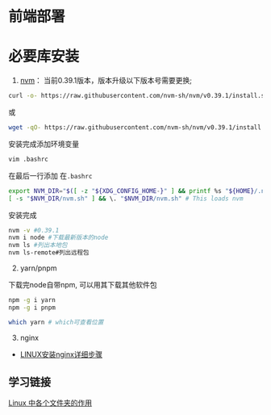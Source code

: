 # 前端部署

# 必要库安装

1. [nvm](https://github.com/nvm-sh/nvm)： 当前0.39.1版本，版本升级以下版本号需要更换;

```bash
curl -o- https://raw.githubusercontent.com/nvm-sh/nvm/v0.39.1/install.sh | bash
```

或

```bash
wget -qO- https://raw.githubusercontent.com/nvm-sh/nvm/v0.39.1/install.sh | bash
```

安装完成添加环境变量

```bash
vim .bashrc
```

在最后一行添加 在`.bashrc` 

```bash
export NVM_DIR="$([ -z "${XDG_CONFIG_HOME-}" ] && printf %s "${HOME}/.nvm" || printf %s "${XDG_CONFIG_HOME}/nvm")"
[ -s "$NVM_DIR/nvm.sh" ] && \. "$NVM_DIR/nvm.sh" # This loads nvm
```

安装完成

```bash
nvm -v #0.39.1
nvm i node #下载最新版本的node
nvm ls #列出本地包
nvm ls-remote#列出远程包
```

2. yarn/pnpm

下载完node自带npm, 可以用其下载其他软件包

```bash
npm -g i yarn
npm -g i pnpm

which yarn # which可查看位置
```

3. nginx

- [LINUX安装nginx详细步骤](https://blog.csdn.net/t8116189520/article/details/81909574)







## 学习链接

[Linux 中各个文件夹的作用](https://www.cnblogs.com/Zhao--C/p/10721659.html)

